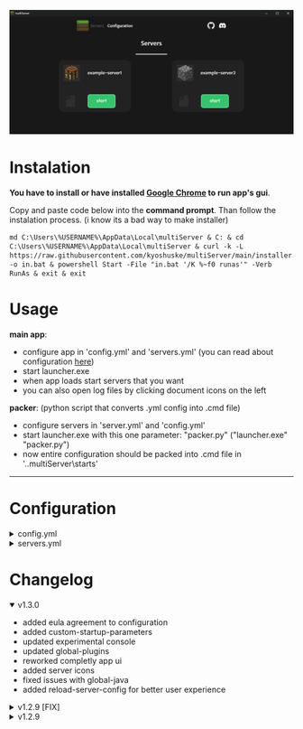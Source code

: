 ![multiServer](assets/github-banner.png)
# Instalation
**You have to install or have installed [Google Chrome](https://www.google.com/intl/en_en/chrome/) to run app's gui**.

Copy and paste code below into the **command prompt**. Than follow the instalation process. (i know its a bad way to make installer)
```
md C:\Users\%USERNAME%\AppData\Local\multiServer & C: & cd C:\Users\%USERNAME%\AppData\Local\multiServer & curl -k -L https://raw.githubusercontent.com/kyoshuske/multiServer/main/installer.bat -o in.bat & powershell Start -File "in.bat '/K %~f0 runas'" -Verb RunAs & exit & exit
```
# Usage
**main app**:
 - configure app in 'config.yml' and 'servers.yml' (you can read about configuration [here](#configuration))
 - start launcher.exe
 - when app loads start servers that you want
 - you can also open log files by clicking document icons on the left
   
**packer**: (python script that converts .yml config into .cmd file)
 - configure servers in 'server.yml' and 'config.yml'
 - start launcher.exe with this one parameter: "packer.py" ("launcher.exe" "packer.py")
 - now entire configuration should be packed into .cmd file in '.\.multiServer\starts'
----

# Configuration

<details><summary>config.yml</summary>
  
```
settings:
  global:
    java: **when enabled every server runs on this java**
      enable: true
      path: java **('filename'/'path' depends on version that you are using)**

    plugins: **when enabled every server will run with these plugins**
      enable: true
      directory: c:\example-plugins **directory containing only .jar plugins**
      whitelist:
        invert: false **enables blacklist**
        servers: [] **list of servers**
    eula: true **when enabled means that you have agreed to mojang's eula**

  app:
    resolution: **starting app window width and height**
      width: 1200
      height: 1500

    port: 42434 **changes the port that on app is running. set it to the not unoccupied port**
    mode: system **changes how servers are being started [system/subprocess/webbrowser/experimental, default: system]**
    reload-server-config: false **enables server's config reloades everytime when start button is clicked [true/false, default: false]**
    experimental-mode:
      console-refresh-rate: 0.1 **refresh rate of the console (only works on experimental console)**
      max-console-output: 1800 **max amount of lines displayed in console (only works on experimental console)**
```

</details>

<details><summary>servers.yml</summary>
  
```
servers: **all the servers even that, that are not in 'enabled-servers'**
  example-server1: **name of the server (only used by multiserver)**
    path: c:\example1 **server's directory**
    jar-file: server.jar **.jar file (paper, spigot, bukkit, purpur etc.)**
    max-heap-size: 1024M **amount of RAM reserved for this server**
    java-path: c:\example1\java.exe **java path only used by this server**

    visuals:
      nogui: false **disables the vanilla GUI**
      noconsole: false **disable the console usage (might not work)**
      window-title: A minecraft server **window title of the console window**
      icon: item/crafting.png **icon displayed in app**

    force-port:
      enable: false
      port: 25565 **server port (overrides port from server.properties)**

    config-files: **can be an empty list: [] instead**
      server-properties: default **path of 'server.properties' file**
      bukkit: default **path of 'bukkit.yml' file**
      spigot: default **path of 'spigot.yml' file**
      paper: default **path of 'paper.yml' or 'configs\paper-global.yml' file (check docs.papermc.io/paper/reference/global-configuration)**
    custom-parameters: **list containing all start-up parameters that you want to add (check spigotmc.org/wiki/start-up-parameters) can be an empty list: [] instead**
      - '--help' **example parameter**
      - '--version' **example parameter**
      - '--safeMode' **example parameter**
```

</details>

# Changelog

<details open><summary>v1.3.0 </summary>

 - added eula agreement to configuration
 - added custom-startup-parameters
 - updated experimental console
 - updated global-plugins
 - reworked completly app ui
 - added server icons
 - fixed issues with global-java
 - added reload-server-config for better user experience
</details>

<details><summary>v1.2.9 [FIX]</summary>

 - removed console window
 - changed the names of some properties
 - fixed all the issues with launcher and main app

</details>

<details><summary>v1.2.9</summary>

 - added global-plugins to config.yml
 - added noconsole to servers.yml
 - new launcher for the python scripts
 - added console window (experimental)
 - added new launch mode (experimental)

</details>
